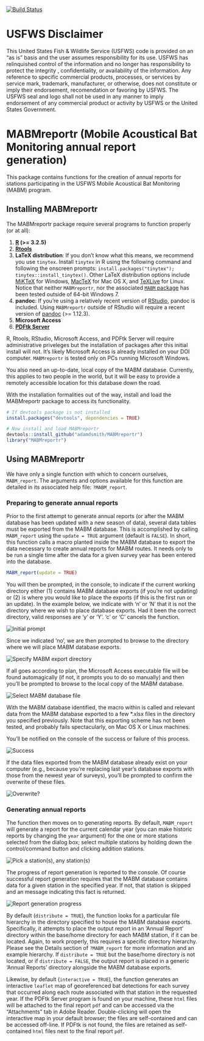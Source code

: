 [![Build
Status](https://travis-ci.org/adamdsmith/MABMreportr.png)](https://travis-ci.org/adamdsmith/MABMreportr)

<!-- README.md is generated from README.Rmd. Please edit that file -->
USFWS Disclaimer
================

This United States Fish & Wildlife Service (USFWS) code is provided on
an “as is” basis and the user assumes responsibility for its use. USFWS
has relinquished control of the information and no longer has
responsibility to protect the integrity , confidentiality, or
availability of the information. Any reference to specific commercial
products, processes, or services by service mark, trademark,
manufacturer, or otherwise, does not constitute or imply their
endorsement, recomendation or favoring by USFWS. The USFWS seal and logo
shall not be used in any manner to imply endorsement of any commercial
product or activity by USFWS or the United States Government.

MABMreportr (Mobile Acoustical Bat Monitoring annual report generation)
=======================================================================

This package contains functions for the creation of annual reports for
stations participating in the USFWS Mobile Acoustical Bat Monitoring
(MABM) program.

Installing MABMreportr
----------------------

The MABMreportr package require several programs to function properly
(or at all):

1.  **[R](https://www.r-project.org/) (&gt;= 3.2.5)**
2.  **[Rtools](https://cran.r-project.org/bin/windows/Rtools/)**
3.  **LaTeX distribution**: If you don’t know what this means, we
    recommend you use `tinytex`. Install `tinytex` in R using the
    following command and following the onscreen prompts:
    `install.packages("tinytex"); tinytex::install_tinytex()`. Other
    LaTeX distribution options include
    [MiKTeX](http://miktex.org/download) for Windows,
    [MacTeX](https://tug.org/mactex/mactex-download.html) for Mac OS X,
    and
    [TeXLive](https://www.tug.org/texlive/doc/texlive-en/texlive-en.html#x1-140003)
    for Linux. Notice that neither `MABMreportr`, nor the associated
    [`MABM` package](https://github.com/adamdsmith/MABM) has been tested
    outside of 64-bit Windows 7.
4.  **pandoc**: If you’re using a relatively recent version of
    [RStudio](https://www.rstudio.com/products/rstudio/download/preview/),
    pandoc is included. Using `MABMreportr` outside of RStudio will
    require a recent version of
    [pandoc](http://pandoc.org/installing.html) (&gt;= 1.12.3).
5.  **Microsoft Access**
6.  **[PDFtk Server](https://www.pdflabs.com/tools/pdftk-server/)**

R, Rtools, RStudio, Microsoft Access, and PDFtk Server will require
administrative priveleges but the installation of packages after this
initial install will not. It’s likely Microsoft Access is already
installed on your DOI computer. `MABMreportr` is tested only on PCs
running Microsoft Windows.

You also need an up-to-date, local copy of the MABM database. Currently,
this applies to two people in the world, but it will be easy to provide
a remotely accessible location for this database down the road.

With the installation formalities out of the way, install and load the
MABMreportr package to access its functionality.

``` r
# If devtools package is not installed
install.packages("devtools", dependencies = TRUE)

# Now install and load MABMreportr
devtools::install_github("adamdsmith/MABMreportr")
library("MABMreportr")
```

Using MABMreportr
-----------------

We have only a single function with which to concern ourselves,
`MABM_report`. The arguments and options available for this function are
detailed in its associated help file: `?MABM_report`.

### Preparing to generate annual reports

Prior to the first attempt to generate annual reports (or after the MABM
database has been updated with a new season of data), several data
tables must be exported from the MABM database. This is accomplished by
calling `MABM_report` using the `update = TRUE` argument (default is
`FALSE`). In short, this function calls a macro planted inside the MABM
database to export the data necessary to create annual reports for MABM
routes. It needs only to be run a single time after the data for a given
survey year has been entered into the database.

``` r
MABM_report(update = TRUE)
```

You will then be prompted, in the console, to indicate if the current
working directory either (1) contains MABM database exports (if you’re
not updating) or (2) is where you would like to place the exports (if
this is the first run or an update). In the example below, we indicate
with ‘n’ or ‘N’ that it is not the directory where we wish to place
database exports. Had it been the correct directory, valid responses are
‘y’ or ‘Y’. ‘c’ or ‘C’ cancels the function.

![Initial prompt](./README-figs/MABM_initial_prompt.png)

Since we indicated ‘no’, we are then prompted to browse to the directory
where we will place MABM database exports.

![Specify MABM export directory](./README-figs/MABM_export_location.png)

If all goes according to plan, the Microsoft Access executable file will
be found automagically (if not, it prompts you to do so manually) and
then you’ll be prompted to browse to the local copy of the MABM
database.

![Select MABM database file](./README-figs/select_MABM_database.png)

With the MABM database identified, the macro within is called and
relevant data from the MABM database exported to a few \*.xlsx files in
the directory you specified previously. Note that this exporting scheme
has not been tested, and probably fails spectacularly, on Mac OS X or
Linux machines.

You’ll be notified on the console of the success or failure of this
process.

![Success](./README-figs/MABM_export_success.png)

If the data files exported from the MABM database already exist on your
computer (e.g., because you’re replacing last year’s database exports
with those from the newest year of surveys), you’ll be prompted to
confirm the overwrite of these files.

![Overwrite?](./README-figs/replace_existing.png)

### Generating annual reports

The function then moves on to generating reports. By default,
`MABM_report` will generate a report for the current calendar year (you
can make historic reports by changing the `year` argument) for the one
or more stations selected from the dialog box; select multiple stations
by holding down the control/command button and clicking addition
stations.

![Pick a station(s), any station(s)](./README-figs/select_stations.png)

The progress of report generation is reported to the console. Of course
successful report generation requires that the MABM database contains
data for a given station in the specified year. If not, that station is
skipped and an message indicating this fact is returned.

![Report generation progress](./README-figs/reports_complete.png)

By default (`distribute = TRUE`), the function looks for a particular
file hierarchy in the directory specified to house the MABM database
exports. Specifically, it attempts to place the output report in an
‘Annual Report’ directory within the base/home directory for each MABM
station, if it can be located. Again, to work properly, this requires a
specific directory hierarchy. Please see the Details section of
`?MABM_report` for more information and an example hierarchy. If
`distribute = TRUE` but the base/home directory is not located, or if
`distribute = FALSE`, the output report is placed in a generic ‘Annual
Reports’ directory alongside the MABM database exports.

Likewise, by default (`interactive = TRUE`), the function generates an
interactive `leaflet` map of georeferenced bat detections for each
survey that occurred along each route associated with that station in
the requested year. If the PDFtk Server program is found on your
machine, these `html` files will be attached to the final report `pdf`
and can be accessed via the “Attachments” tab in Adobe Reader.
Double-clicking will open the interactive map in your default browser;
the files are self-contained and can be accessed off-line. If PDFtk is
not found, the files are retained as self-contained `html` files next to
the final report `pdf`.
